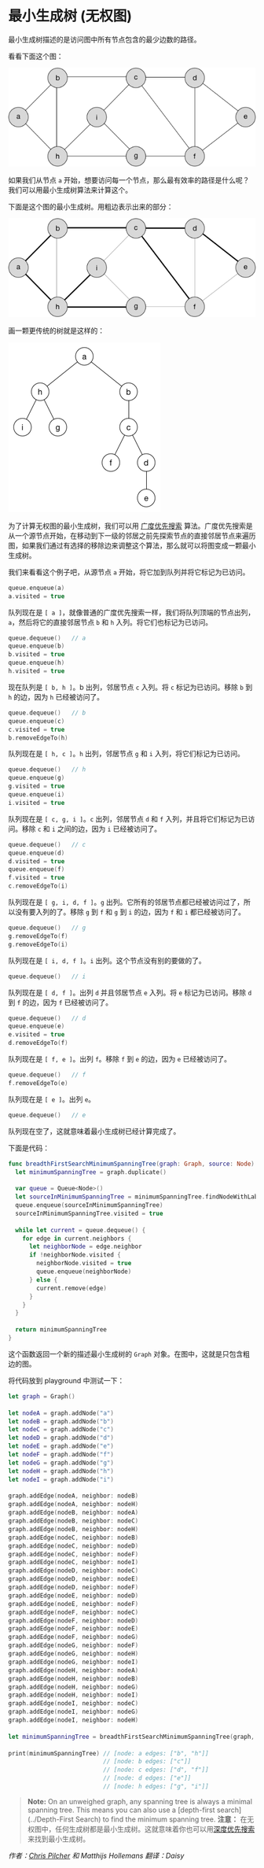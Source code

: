 # 最小生成树 (无权图)

最小生成树描述的是访问图中所有节点包含的最少边数的路径。

看看下面这个图：

![Graph](Images/Graph.png)

如果我们从节点 `a` 开始，想要访问每一个节点，那么最有效率的路径是什么呢？我们可以用最小生成树算法来计算这个。

下面是这个图的最小生成树。用粗边表示出来的部分：

![Minimum spanning tree](Images/MinimumSpanningTree.png)

画一颗更传统的树就是这样的：

![An actual tree](Images/Tree.png)

为了计算无权图的最小生成树，我们可以用 [广度优先搜索](../Breadth-First%20Search/README-CN.markdown) 算法。广度优先搜索是从一个源节点开始，在移动到下一级的邻居之前先探索节点的直接邻居节点来遍历图，如果我们通过有选择的移除边来调整这个算法，那么就可以将图变成一颗最小生成树。

我们来看看这个例子吧，从源节点 `a` 开始，将它加到队列并将它标记为已访问。

```swift
queue.enqueue(a)
a.visited = true
```

队列现在是 `[ a ]`，就像普通的广度优先搜索一样，我们将队列顶端的节点出列，`a`，然后将它的直接邻居节点 `b` 和 `h` 入列。将它们也标记为已访问。

```swift
queue.dequeue()   // a
queue.enqueue(b)
b.visited = true
queue.enqueue(h)
h.visited = true
```

现在队列是 `[ b, h ]`。b 出列，邻居节点 `c` 入列。将 `c` 标记为已访问。移除 `b` 到 `h` 的边，因为 `h` 已经被访问了。

```swift
queue.dequeue()   // b
queue.enqueue(c)
c.visited = true
b.removeEdgeTo(h)
```

队列现在是 `[ h, c ]`。`h` 出列，邻居节点 `g` 和 `i` 入列，将它们标记为已访问。

```swift
queue.dequeue()   // h
queue.enqueue(g)
g.visited = true
queue.enqueue(i)
i.visited = true
```

队列现在是 `[ c, g, i ]`。`c` 出列，邻居节点 `d` 和 `f` 入列，并且将它们标记为已访问。移除 `c` 和 `i` 之间的边，因为 `i` 已经被访问了。

```swift
queue.dequeue()   // c
queue.enqueue(d)
d.visited = true
queue.enqueue(f)
f.visited = true
c.removeEdgeTo(i)
```

队列现在是 `[ g, i, d, f ]`。`g` 出列。它所有的邻居节点都已经被访问过了，所以没有要入列的了。移除 `g` 到 `f` 和 `g` 到 `i` 的边，因为 `f` 和 `i` 都已经被访问了。

```swift
queue.dequeue()   // g
g.removeEdgeTo(f)
g.removeEdgeTo(i)
```

队列现在是 `[ i, d, f ]`。`i` 出列。这个节点没有别的要做的了。

```swift
queue.dequeue()   // i
```

队列现在是 `[ d, f ]`。出列 `d` 并且邻居节点 `e` 入列。将 `e` 标记为已访问。移除 `d` 到 `f` 的边，因为 `f` 已经被访问了。

```swift
queue.dequeue()   // d
queue.enqueue(e)
e.visited = true
d.removeEdgeTo(f)
```

队列现在是 `[ f, e ]`。出列 `f`。移除 `f` 到 `e` 的边，因为 `e` 已经被访问了。

```swift
queue.dequeue()   // f
f.removeEdgeTo(e)
```

队列现在是 `[ e ]`。出列 `e`。

```swift
queue.dequeue()   // e
```

队列现在空了，这就意味着最小生成树已经计算完成了。

下面是代码：

```swift
func breadthFirstSearchMinimumSpanningTree(graph: Graph, source: Node) -> Graph {
  let minimumSpanningTree = graph.duplicate()

  var queue = Queue<Node>()
  let sourceInMinimumSpanningTree = minimumSpanningTree.findNodeWithLabel(source.label)
  queue.enqueue(sourceInMinimumSpanningTree)
  sourceInMinimumSpanningTree.visited = true

  while let current = queue.dequeue() {
    for edge in current.neighbors {
      let neighborNode = edge.neighbor
      if !neighborNode.visited {
        neighborNode.visited = true
        queue.enqueue(neighborNode)
      } else {
        current.remove(edge)
      }
    }
  }

  return minimumSpanningTree
}
```

这个函数返回一个新的描述最小生成树的 `Graph` 对象。在图中，这就是只包含粗边的图。

将代码放到 playground 中测试一下：

```swift
let graph = Graph()

let nodeA = graph.addNode("a")
let nodeB = graph.addNode("b")
let nodeC = graph.addNode("c")
let nodeD = graph.addNode("d")
let nodeE = graph.addNode("e")
let nodeF = graph.addNode("f")
let nodeG = graph.addNode("g")
let nodeH = graph.addNode("h")
let nodeI = graph.addNode("i")

graph.addEdge(nodeA, neighbor: nodeB)
graph.addEdge(nodeA, neighbor: nodeH)
graph.addEdge(nodeB, neighbor: nodeA)
graph.addEdge(nodeB, neighbor: nodeC)
graph.addEdge(nodeB, neighbor: nodeH)
graph.addEdge(nodeC, neighbor: nodeB)
graph.addEdge(nodeC, neighbor: nodeD)
graph.addEdge(nodeC, neighbor: nodeF)
graph.addEdge(nodeC, neighbor: nodeI)
graph.addEdge(nodeD, neighbor: nodeC)
graph.addEdge(nodeD, neighbor: nodeE)
graph.addEdge(nodeD, neighbor: nodeF)
graph.addEdge(nodeE, neighbor: nodeD)
graph.addEdge(nodeE, neighbor: nodeF)
graph.addEdge(nodeF, neighbor: nodeC)
graph.addEdge(nodeF, neighbor: nodeD)
graph.addEdge(nodeF, neighbor: nodeE)
graph.addEdge(nodeF, neighbor: nodeG)
graph.addEdge(nodeG, neighbor: nodeF)
graph.addEdge(nodeG, neighbor: nodeH)
graph.addEdge(nodeG, neighbor: nodeI)
graph.addEdge(nodeH, neighbor: nodeA)
graph.addEdge(nodeH, neighbor: nodeB)
graph.addEdge(nodeH, neighbor: nodeG)
graph.addEdge(nodeH, neighbor: nodeI)
graph.addEdge(nodeI, neighbor: nodeC)
graph.addEdge(nodeI, neighbor: nodeG)
graph.addEdge(nodeI, neighbor: nodeH)

let minimumSpanningTree = breadthFirstSearchMinimumSpanningTree(graph, source: nodeA)

print(minimumSpanningTree) // [node: a edges: ["b", "h"]]
                           // [node: b edges: ["c"]]
                           // [node: c edges: ["d", "f"]]
                           // [node: d edges: ["e"]]
                           // [node: h edges: ["g", "i"]]
```

> **Note:** On an unweighed graph, any spanning tree is always a minimal spanning tree. This means you can also use a [depth-first search](../Depth-First Search) to find the minimum spanning tree.
> **注意：** 在无权图中，任何生成树都是最小生成树。这就意味着你也可以用[深度优先搜索](../Depth-First%20Search/README-CN.markdown)来找到最小生成树。

*作者：[Chris Pilcher](https://github.com/chris-pilcher) 和 Matthijs Hollemans 翻译：Daisy*


